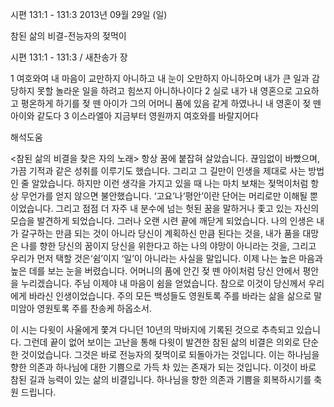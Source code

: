시편 131:1 - 131:3 
2013년 09월 29일 (일)

참된 삶의 비결-전능자의 젖먹이



시편 131:1 - 131:3 / 새찬송가  장

1 여호와여 내 마음이 교만하지 아니하고 내 눈이 오만하지 아니하오며 내가 큰 일과 감당하지 못할 놀라운 일을 하려고 힘쓰지 아니하나이다 2 실로 내가 내 영혼으로 고요하고 평온하게 하기를 젖 뗀 아이가 그의 어머니 품에 있음 같게 하였나니 내 영혼이 젖 뗀 아이와 같도다 3 이스라엘아 지금부터 영원까지 여호와를 바랄지어다

해석도움





<참된 삶의 비결을 찾은 자의 노래>
항상 꿈에 붙잡혀 살았습니다.
끊임없이 바빴으며, 가끔 기적과 같은 성취를 이루기도 했습니다.
그리고 그 길만이 인생을 제대로 사는 방법인 줄 알았습니다.
하지만 이런 생각을 가지고 있을 때 나는 마치 보채는 젖먹이처럼
항상 무언가를 얻지 않으면 불안했습니다.
‘고요’나‘평안’이란 단어는 머리로만 이해될 뿐이었습니다.
그리고 점점 더 자주 내 분수에 넘는 헛된 꿈을 말하거나 좇고 있는
자신의 모습을 발견하게 되었습니다.
그러나 오랜 시련 끝에 깨닫게 되었습니다.
나의 인생은 내가 갈구하는 만큼 되는 것이 아니라
당신이 계획하신 만큼 된다는 것을,
내가 품을 대망은 나를 향한 당신의 꿈이지
당신을 위한다고 하는 나의 야망이 아니라는 것을,
그리고 우리가 먼저 택할 것은‘쉼’이지
‘일’이 아니라는 사실을 말입니다.
이제 나는 높은 마음과 높은 데를 보는 눈을 버렸습니다.
어머니의 품에 안긴 젖 뗀 아이처럼 당신 안에서 평안을 누리겠습니다.
주님 이제야 내 마음이 쉼을 얻었습니다.
참으로 이것이 당신께서 우리에게 바라신 인생이었습니다.
주의 모든 백성들도 영원토록 주를 바라는 삶을 삶으로 말미암아
영원토록 주를 찬송케 하옵소서.

이 시는 다윗이 사울에게 쫓겨 다니던 10년의 막바지에 기록된 것으로 추측되고 있습니다. 그런데 끝이 없어 보이는 고난을 통해 다윗이 발견한 참된 삶의 비결은 의외로 단순한 것이었습니다. 그것은 바로 전능자의 젖먹이로 되돌아가는 것입니다. 이는 하나님을 향한 의존과 하나님에 대한 기쁨으로 가득 차 있는 존재가 되는 것입니다. 이것이 바로 참된 길과 능력이 있는 삶의 비결입니다. 하나님을 향한 의존과 기쁨을 회복하시기를 축원 드립니다.